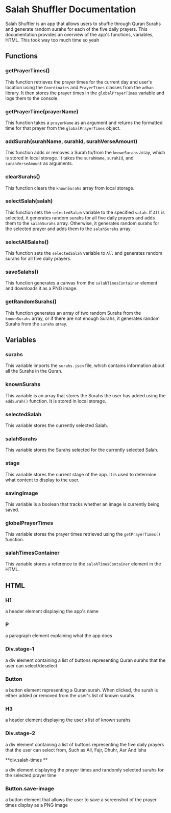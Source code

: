 # **Salah Shuffler Documentation**

Salah Shuffler is an app that allows users to shuffle through Quran Surahs and generate random surahs for each of the five daily prayers. This documentation provides an overview of the app's functions, variables, HTML. This took way too much time so yeah

## **Functions**

### **getPrayerTimes()**

This function retrieves the prayer times for the current day and user's location using the `Coordinates` and `PrayerTimes` classes from the `adhan` library. It then stores the prayer times in the `globalPrayerTimes` variable and logs them to the console.

### **getPrayerTime(prayerName)**

This function takes a `prayerName` as an argument and returns the formatted time for that prayer from the `globalPrayerTimes` object.

### **addSurah(surahName, surahId, surahVerseAmount)**

This function adds or removes a Surah to/from the `knownSurahs` array, which is stored in local storage. It takes the `surahName`, `surahId`, and `surahVerseAmount` as arguments.

### **clearSurahs()**

This function clears the `knownSurahs` array from local storage.

### **selectSalah(salah)**

This function sets the `selectedSalah` variable to the specified `salah`. If `All` is selected, it generates random surahs for all five daily prayers and adds them to the `salahSurahs` array. Otherwise, it generates random surahs for the selected prayer and adds them to the `salahSurahs` array.

### **selectAllSalahs()**

This function sets the `selectedSalah` variable to `All` and generates random surahs for all five daily prayers.

### **saveSalahs()**

This function generates a canvas from the `salahTimesContainer` element and downloads it as a PNG image.

### **getRandomSurahs()**

This function generates an array of two random Surahs from the `knownSurahs` array, or if there are not enough Surahs, it generates random Surahs from the `surahs` array.

## **Variables**

### **surahs**

This variable imports the `surahs.json` file, which contains information about all the Surahs in the Quran.

### **knownSurahs**

This variable is an array that stores the Surahs the user has added using the `addSurah()` function. It is stored in local storage.

### **selectedSalah**

This variable stores the currently selected Salah.

### **salahSurahs**

This variable stores the Surahs selected for the currently selected Salah.

### **stage**

This variable stores the current stage of the app. It is used to determine what content to display to the user.

### **savingImage**

This variable is a boolean that tracks whether an image is currently being saved.

### **globalPrayerTimes**

This variable stores the prayer times retrieved using the `getPrayerTimes()` function.

### **salahTimesContainer**

This variable stores a reference to the `salahTimesContainer` element in the HTML.

## HTML

### **H1**

a header element displaying the app's name

### **P**

a paragraph element explaining what the app does

### **Div.stage-1**

a div element containing a list of buttons representing Quran surahs that the user can select/deselect

### **Button**

a button element representing a Quran surah. When clicked, the surah is either added or removed from the user's list of known surahs

### **H3**

a header element displaying the user's list of known surahs

### **Div.stage-2**

a div element containing a list of buttons representing the five daily prayers that the user can select from, Such as All, Fajr, Dhuhr, Asr And Isha

**div.salah-times **

a div element displaying the prayer times and randomly selected surahs for the selected prayer time

### **Button.save-image**

a button element that allows the user to save a screenshot of the prayer times display as a PNG image
